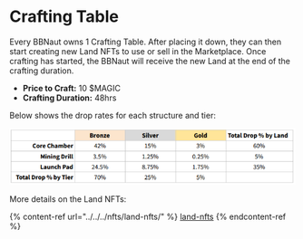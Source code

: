 # Crafting Table

Every BBNaut owns 1 Crafting Table. After placing it down, they can then start creating new Land NFTs to use or sell in the Marketplace. Once crafting has started, the BBNaut will receive the new Land at the end of the crafting duration.&#x20;

* **Price to Craft:** 10 $MAGIC
* **Crafting Duration:** 48hrs

Below shows the drop rates for each structure and tier:&#x20;

![](../../../.gitbook/assets/LandCraftingTable.png)

More details on the Land NFTs:&#x20;

{% content-ref url="../../../nfts/land-nfts/" %}
[land-nfts](../../../nfts/land-nfts/)
{% endcontent-ref %}
